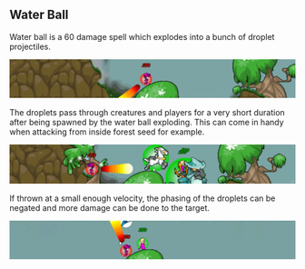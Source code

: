 ## Water Ball


Water ball is a 60 damage spell which explodes into a bunch of droplet projectiles.


![wb1](https://raw.githubusercontent.com/1IlIl/wikidata/main/seas/gifs/wb1.gif)


The droplets pass through creatures and players for a very short duration after being spawned by the water ball exploding. This can come in handy when attacking from inside forest seed for example.


![wb2](https://raw.githubusercontent.com/1IlIl/wikidata/main/seas/gifs/wb2.gif)


If thrown at a small enough velocity, the phasing of the droplets can be negated and more damage can be done to the target.


![wb3](https://raw.githubusercontent.com/1IlIl/wikidata/main/seas/gifs/wb3.gif)
